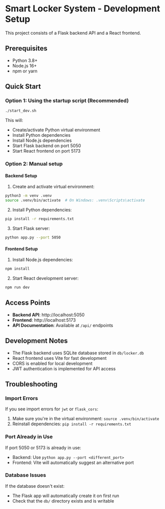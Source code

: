 # Smart Locker System - Development Setup

This project consists of a Flask backend API and a React frontend.

## Prerequisites

- Python 3.8+
- Node.js 16+
- npm or yarn

## Quick Start

### Option 1: Using the startup script (Recommended)

```bash
./start_dev.sh
```

This will:

- Create/activate Python virtual environment
- Install Python dependencies
- Install Node.js dependencies
- Start Flask backend on port 5050
- Start React frontend on port 5173

### Option 2: Manual setup

#### Backend Setup

1. Create and activate virtual environment:

```bash
python3 -m venv .venv
source .venv/bin/activate  # On Windows: .venv\Scripts\activate
```

2. Install Python dependencies:

```bash
pip install -r requirements.txt
```

3. Start Flask server:

```bash
python app.py --port 5050
```

#### Frontend Setup

1. Install Node.js dependencies:

```bash
npm install
```

2. Start React development server:

```bash
npm run dev
```

## Access Points

- **Backend API**: http://localhost:5050
- **Frontend**: http://localhost:5173
- **API Documentation**: Available at `/api/` endpoints

## Development Notes

- The Flask backend uses SQLite database stored in `db/locker.db`
- React frontend uses Vite for fast development
- CORS is enabled for local development
- JWT authentication is implemented for API access

## Troubleshooting

### Import Errors

If you see import errors for `jwt` or `flask_cors`:

1. Make sure you're in the virtual environment: `source .venv/bin/activate`
2. Reinstall dependencies: `pip install -r requirements.txt`

### Port Already in Use

If port 5050 or 5173 is already in use:

- Backend: Use `python app.py --port <different_port>`
- Frontend: Vite will automatically suggest an alternative port

### Database Issues

If the database doesn't exist:

- The Flask app will automatically create it on first run
- Check that the `db/` directory exists and is writable
